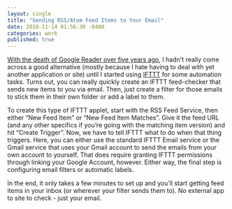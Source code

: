 ```yaml
---
layout: single
title: "Sending RSS/Atom Feed Items to Your Email"
date: 2018-11-14 01:56:30 -0400
categories: work
published: true
---
```


[With the death of Google Reader over five years ago](https://en.wikipedia.org/wiki/Google_Reader#Discontinuation), I hadn't really come across a good alternative (mostly because I hate having to deal with yet another application or site) until I started using [IFTTT](https://ifttt.com/) for some automation tasks. Turns out, you can really quickly create an IFTTT feed-checker that sends new items to you via email. Then, just create a filter for those emails to stick them in their own folder or add a label to them.

To create this type of IFTTT applet, start with the RSS Feed Service, then either “New Feed Item” or “New Feed Item Matches”. Give it the feed URL (and any other specifics if you’re going with the matching item version) and hit “Create Trigger”. Now, we have to tell IFTTT what to do when that thing triggers. Here, you can either use the standard IFTTT Email service or the Gmail service that uses your Gmail account to send the emails from your own account to yourself. That does require granting IFTTT permissions through linking your Google Account, however. Either way, the final step is configuring email filters or automatic labels.

In the end, it only takes a few minutes to set up and you’ll start getting feed items in your inbox (or wherever your filter sends them to). No external app to site to check - just your email.